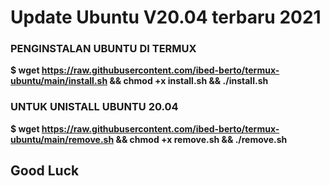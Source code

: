 # Update Ubuntu V20.04 terbaru 2021

 
 ### PENGINSTALAN UBUNTU DI TERMUX

 **$ wget https://raw.githubusercontent.com/ibed-berto/termux-ubuntu/main/install.sh && chmod +x install.sh && ./install.sh**

 ### UNTUK UNISTALL UBUNTU 20.04

 **$ wget https://raw.githubusercontent.com/ibed-berto/termux-ubuntu/main/remove.sh && chmod +x remove.sh && ./remove.sh**

## Good Luck ##
